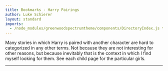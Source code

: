 ```yaml
---
title: Bookmarks - Harry Pairings
author: Luke Schierer
layout: standard
imports:
  - /node_modules/greenwoodspectrumtheme/components/DirectoryIndex.js type="module"
---
```


Many stories in which Harry is paired with another character are hard to categorized in any other terms. Not because they are not interesting for other reasons, but because inevitably that is the context in which I find myself looking for them. See each child page for the particular girls.

---

<directory-index directory="/Bookmarks/pairing/Harry/" recurse></directory-index>
